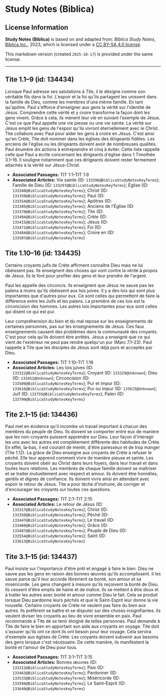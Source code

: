 # Study Notes (Biblica)

## License Information

**Study Notes (Biblica)** is based on and adapted from: _Biblica Study Notes_, [Biblica Inc.](https://www.biblica.com/), 2023, which is licensed under a [CC BY-SA 4.0 license](https://creativecommons.org/licenses/by-sa/4.0/legalcode.en).

This markdown version (created `2025-10-17`) is provided under the same license.



--------------------------------

## Tite 1.1–9 (id: 134434)

Lorsque Paul adresse ses salutations à Tite, il le désigne comme son véritable fils dans la foi. L'espoir et la foi qu'ils partagent les unissent dans la famille de Dieu, comme les membres d'une même famille. En tant qu'apôtre, Paul s'efforce d'enseigner aux gens la vérité sur l'identité de Jésus. Comprendre cette vérité et y croire transforme la façon dont les gens vivent. Grâce à cela, ils mènent leur vie en suivant l'exemple de Jésus. C'est ce que Paul appelle une vie pieuse ou une vie sainte. La vérité sur Jésus emplit les gens de l'espoir qu'ils vivront éternellement avec le Christ. Tite collabore avec Paul pour aider les gens à croire en Jésus. C'est ainsi qu'en Crète, Tite doit nommer dans les églises des dirigeants fidèles. Les anciens de l'église ou les dirigeants doivent avoir de nombreuses qualités. Paul énumère dix actions à entreprendre et cinq à éviter. Cette liste rappelle celle que Paul a écrite concernant les dirigeants d'église dans 1 Timothée 3\.1–16\. Il souligne notamment que ces dirigeants doivent rester fermement attachés à la vérité sur Jésus\-Christ.

* **Associated Passages:** TIT 1:1–TIT 1:9
* **Associated Articles:** Vie sainte (ID: `133296@BiblicaStudyNotesKeyTerms`); Famille de Dieu (ID: `133297@BiblicaStudyNotesKeyTerms`); Église (ID: `133348@BiblicaStudyNotesKeyTerms`); Christ (ID: `133350@BiblicaStudyNotesKeyTerms`); Paul (ID: `133354@BiblicaStudyNotesKeyTerms`); Apôtres (ID: `133305@BiblicaStudyNotesKeyTerms`); Anciens de l'Église (ID: `133370@BiblicaStudyNotesKeyTerms`); Tite (ID: `133404@BiblicaStudyNotesKeyTerms`); Crète (ID: `133415@BiblicaStudyNotesKeyTerms`); Jésus (ID: `133471@BiblicaStudyNotesKeyTerms`); Foi (ID: `133484@BiblicaStudyNotesKeyTerms`); Croire en (ID: `133507@BiblicaStudyNotesKeyTerms`)

## Tite 1.10–16 (id: 134435)

Certains croyants juifs de Crète affirment connaître Dieu mais ne lui obéissent pas. Ils enseignent des choses qui vont contre la vérité à propos de Jésus. Ils le font pour profiter des gens et leur prendre de l'argent. 

Paul les appelle des circoncis. Ils enseignent que Jésus ne sauve pas les païens à moins qu'ils obéissent aux lois juives. Il y a des lois qui sont plus importantes que d'autres pour eux. Ce sont celles qui permettent de faire la différence entre les Juifs et les païens. La première de ces lois est la circoncision des hommes. Les autres lois importantes pour eux sont celles qui disent ce qui est pur. 

Leur compréhension du bien et du mal repose sur les enseignements de certaines personnes, pas sur les enseignements de Jésus. Ces faux enseignements causent des problèmes dans la communauté des croyants. C'est pour cela qu'ils doivent être arrêtés. Jésus a enseigné que ce qui vient de l'extérieur ne peut pas rendre quelqu'un pur (Marc 7\.1–23\). Paul rappelle à Tite que les disciples de Jésus sont déjà purs et acceptés par Dieu.

* **Associated Passages:** TIT 1:10–TIT 1:16
* **Associated Articles:** Les lois juives (ID: `133322@BiblicaStudyNotesKeyTerms`); Croyant (ID: `133329@Unknown`); Dieu (ID: `133451@Unknown`); Circoncision (ID: `133509@BiblicaStudyNotesKeyTerms`); Pur et impur (ID: `133616@BiblicaStudyNotesKeyTerms`); Pur ou impur (ID: `133615@Unknown`); Juif (ID: `133755@BiblicaStudyNotesKeyTerms`); Païen (ID: `133799@BiblicaStudyNotesKeyTerms`)

## Tite 2.1–15 (id: 134436)

Paul met en évidence qu'il incombe un travail important à chacun des membres du peuple de Dieu. Ils doivent se comporter entre eux de manière que les non\-croyants puissent apprendre sur Dieu. Leur façon d'interagir les uns avec les autres est complètement différente des habitudes de Crète. En effet, là\-bas, il est courant de mentir, d'être paresseux et de trop manger (Tite 1\.12\). La grâce de Dieu enseigne aux croyants de Crète à refuser le péché. Elle leur apprend comment vivre de manière pieuse et sainte. Les croyants doivent obéir au Christ dans leurs foyers, dans leur travail et dans toutes leurs relations. Les membres de chaque famille doivent se maîtriser et se traiter mutuellement avec respect et amour. Ils doivent être honnêtes, gentils et dignes de confiance. Ils doivent vivre ainsi en attendant avec espoir le retour de Jésus. Tite a pour tâche d'instruire, de corriger et d'encourager les croyants sur toutes ces questions.

* **Associated Passages:** TIT 2:1–TIT 2:15
* **Associated Articles:** Le retour de Jésus (ID: `133317@BiblicaStudyNotesKeyTerms`); Christ (ID: `133350@BiblicaStudyNotesKeyTerms`); Péché (ID: `133447@BiblicaStudyNotesKeyTerms`); Le travail (ID: `133460@BiblicaStudyNotesKeyTerms`); Grâce (ID: `133487@BiblicaStudyNotesKeyTerms`); Peuple de Dieu (ID: `133554@BiblicaStudyNotesKeyTerms`); Saint (ID: `133613@BiblicaStudyNotesKeyTerms`)

## Tite 3.1–15 (id: 134437)

Paul insiste sur l'importance d'être prêt et engagé à faire le bien. Dieu ne sauve pas les gens en raison des bonnes œuvres qu'ils accomplissent. Il les sauve parce qu'il leur accorde librement sa bonté, son amour et sa miséricorde. Les gens changent à mesure qu'ils reçoivent la bonté de Dieu. Ils cessent d'être emplis de haine et de malice. Ils se mettent à être doux et à traiter les autres avec bonté et amour comme Dieu le fait. Cela se produit lorsque Dieu pardonne leurs péchés et que le Saint\-Esprit leur donne la vie nouvelle. Certains croyants de Crète ne veulent pas faire du bien aux autres. Ils préfèrent se battre et se disputer sur des choses insignifiantes. Ils veulent diviser les croyants au lieu de vivre ensemble en paix. Paul recommande à Tite de se tenir éloigné de telles personnes. Paul demande à Tite de faire le bien en apportant son aide aux croyants en voyage. Tite doit s'assurer qu'ils ont ce dont ils ont besoin pour leur voyage. Cela servira d'exemple aux églises de Crète. Les croyants doivent subvenir aux besoins des gens lorsque c'est nécessaire. De cette manière, ils manifestent la bonté et l'amour de Dieu pour tous.

* **Associated Passages:** TIT 3:1–TIT 3:15
* **Associated Articles:** Bonnes œuvres (ID: `133312@BiblicaStudyNotesKeyTerms`); Paix (ID: `133463@BiblicaStudyNotesKeyTerms`); Pardonner (ID: `133533@BiblicaStudyNotesKeyTerms`); Miséricorde (ID: `133594@BiblicaStudyNotesKeyTerms`); Le Saint-Esprit (ID: `133640@BiblicaStudyNotesKeyTerms`)

